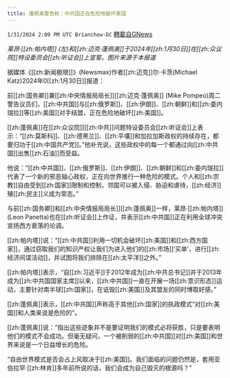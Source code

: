 ```yaml
---
title: 蓬佩奥警告称：中共国正在危险地破坏美国
---
```

`1/31/2024 2:09 PM UTC Brianchow-DC` [轉載自GNews](https://gnews.org/articles/2270067)

*莱昂·[[zh:帕内塔]] (左)和[[zh:迈克·蓬佩奥]]于2024年[[zh:1月30日]]在[[zh:众议院]]特设委员会[[zh:听证会]]上宣誓。图片来源于本报道*

据媒体《[[zh:新闻极限]]》(Newsmax)作者[[zh:迈克]]尔·卡茨(Michael Katz)2024年0[[zh:1月30日]]报道：

前[[zh:国务卿]]兼[[zh:中央情报局局长]][[zh:迈克·蓬佩奥]] (Mike Pompeo)周二警告议员们，[[zh:中共国]]与[[zh:俄罗斯]]、[[zh:伊朗]]、[[zh:朝鲜]]和[[zh:委内瑞拉]]等[[zh:美国]]对手结盟，正在危险地破坏[[zh:美国]]。

[[zh:蓬佩奥]]在[[zh:众议院]][[zh:中共]]问题特设委员会[[zh:听证会]]上表示：“[[zh:莫斯科]]、[[zh:德黑兰]]、[[zh:平壤]]和加拉加斯政权的持续存在，都要归功于[[zh:中国共产党]]。”他补充说，这些政权中的每一个都通过向[[zh:中共国]]出售[[zh:石油]]而受益。

他说：“[[zh:中共国]]、[[zh:俄罗斯]]、[[zh:伊朗]]、[[zh:朝鲜]]和[[zh:委内瑞拉]]代表了一个新的邪恶轴心政权，正在向世界推行一种危险的模式。个人和[[zh:宗教]]自由受到[[zh:国家]]限制和控制，邻国可以被入侵、胁迫和虐待，[[zh:经济]]殖[[zh:民主]]义成为常态。”

与前[[zh:国务卿]]和[[zh:中央情报局局长]][[zh:蓬佩奥]]一样，莱昂·[[zh:帕内塔]] (Leon Panetta)也在[[zh:听证会]]上作证，并表示[[zh:中共国]]正在利用全球冲突宣扬西方衰落的论调。

[[zh:帕内塔]]说：“[[zh:中共国]]利用一切机会破坏[[zh:美国]]和[[zh:西方国家]]，通过窃取我们的知识产权让我们为进入他们的[[zh:市场]]‘买单’，进行[[zh:经济间谍活动]]，并试图将我们排除在[[zh:太平洋]]之外。”

[[zh:帕内塔]]表示，“自[[zh:习近平]]于2012年成为[[zh:中共总书记]]并于2013年成为[[zh:中共国国家主席]]以来，[[zh:中共国]]一直在开展一场[[zh:意识形态]]运动，主要针对南半球[[zh:国家]]，在诋毁[[zh:美国]]及其盟友的同时博取好感。”

[[zh:蓬佩奥]]表示，[[zh:中共国]]声称高于其他[[zh:国家]]的执政模式“对[[zh:美国]]和人类来说是危险的”。

[[zh:蓬佩奥]]说：“指出这些迹象并不是要证明我们的模式必将获胜，只是要表明他们的模式不会成功。但毫无疑问，一个被削弱的[[zh:中共国]]对[[zh:美国]]和世界来说是一个日益增长的危险。

“自由世界模式是否会占上风取决于[[zh:美国]]。我们面临的问题仍然是，套用亚伯拉罕·[[zh:林肯]]多年前所说的话，我们会成为自己毁灭的根源吗？”
